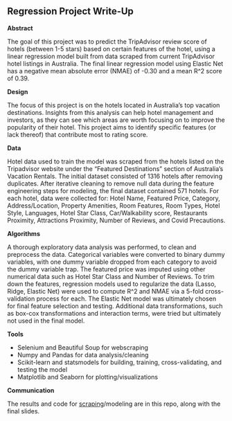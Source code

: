 ##  Regression Project Write-Up

**Abstract**

The goal of this project was to predict the TripAdvisor review score of hotels (between 1-5 stars) based on certain features of the hotel, using a linear regression model built from data scraped from current TripAdvisor hotel listings in Australia. The final linear regression model using Elastic Net has a negative mean absolute error (NMAE) of -0.30 and a mean R^2 score of 0.39.

**Design**

The focus of this project is on the hotels located in Australia’s top vacation destinations. Insights from this analysis can help hotel management and investors, as they can see which areas are worth focusing on to improve the popularity of their hotel. This project aims to identify specific features (or lack thereof) that contribute most to rating score. 

**Data**

Hotel data used to train the model was scraped from the hotels listed on the Tripadvisor website under the “Featured Destinations” section of Australia’s Vacation Rentals. The initial dataset consisted of 1316 hotels after removing duplicates. After iterative cleaning to remove null data during the feature engineering steps for modeling, the final dataset contained 571 hotels. For each hotel, data were collected for: Hotel Name, Featured Price, Category, Address/Location, Property Amenities, Room Features, Room Types, Hotel Style, Languages, Hotel Star Class, Car/Walkability score, Restaurants Proximity, Attractions Proximity, Number of Reviews, and Covid Precautions.

**Algorithms**

A thorough exploratory data analysis was performed, to clean and preprocess the data. Categorical variables were converted to binary dummy variables, with one dummy variable dropped from each category to avoid the dummy variable trap. The featured price was imputed using other numerical data such as Hotel Star Class and Number of Reviews. To trim down the features, regression models used to regularize the data (Lasso, Ridge, Elastic Net) were used to compute R^2 and NMAE via a 5-fold cross-validation process for each. The Elastic Net model was ultimately chosen for final feature selection and testing. Additional data transformations, such as box-cox transformations and interaction terms, were tried but ultimately not used in the final model. 

**Tools**

- Selenium and Beautiful Soup for webscraping 
- Numpy and Pandas for data analysis/cleaning
- Scikit-learn and statsmodels for building, training, cross-validating, and testing the model
- Matplotlib and Seaborn for plotting/visualizations 

**Communication**

The results and code for [scraping](https://github.com/zoel321/lr-tripadvisor/blob/master/tripadvisor-scraping.ipynb)/modeling are in this repo, along with the final slides.






